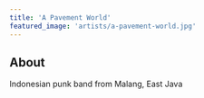 ```yaml
---
title: 'A Pavement World'
featured_image: 'artists/a-pavement-world.jpg'
---
```


## About

Indonesian punk band from Malang, East Java
